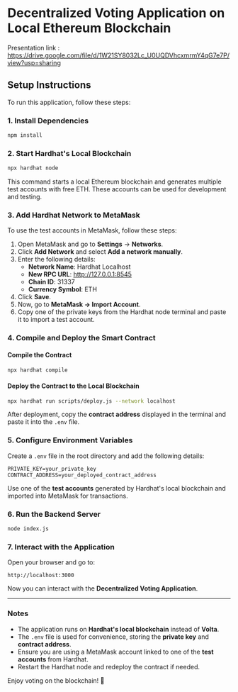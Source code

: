 # Decentralized Voting Application on Local Ethereum Blockchain
Presentation link : https://drive.google.com/file/d/1W21SY8032Lc_U0UQDVhcxmrmY4qG7e7P/view?usp=sharing
## Setup Instructions

To run this application, follow these steps:

### 1. Install Dependencies
```sh
npm install
```

### 2. Start Hardhat's Local Blockchain
```sh
npx hardhat node
```
This command starts a local Ethereum blockchain and generates multiple test accounts with free ETH. These accounts can be used for development and testing.

### 3. Add Hardhat Network to MetaMask
To use the test accounts in MetaMask, follow these steps:
1. Open MetaMask and go to **Settings** → **Networks**.
2. Click **Add Network** and select **Add a network manually**.
3. Enter the following details:
   - **Network Name**: Hardhat Localhost
   - **New RPC URL**: http://127.0.0.1:8545
   - **Chain ID**: 31337
   - **Currency Symbol**: ETH
4. Click **Save**.
5. Now, go to **MetaMask -> Import Account**.
6. Copy one of the private keys from the Hardhat node terminal and paste it to import a test account.

### 4. Compile and Deploy the Smart Contract
#### **Compile the Contract**
```sh
npx hardhat compile
```

#### **Deploy the Contract to the Local Blockchain**
```sh
npx hardhat run scripts/deploy.js --network localhost
```
After deployment, copy the **contract address** displayed in the terminal and paste it into the `.env` file.

### 5. Configure Environment Variables
Create a `.env` file in the root directory and add the following details:
```env
PRIVATE_KEY=your_private_key
CONTRACT_ADDRESS=your_deployed_contract_address
```
Use one of the **test accounts** generated by Hardhat's local blockchain and imported into MetaMask for transactions.

### 6. Run the Backend Server
```sh
node index.js
```

### 7. Interact with the Application
Open your browser and go to:
```
http://localhost:3000
```
Now you can interact with the **Decentralized Voting Application**.

---
### Notes
- The application runs on **Hardhat's local blockchain** instead of **Volta**.
- The `.env` file is used for convenience, storing the **private key** and **contract address**.
- Ensure you are using a MetaMask account linked to one of the **test accounts** from Hardhat.
- Restart the Hardhat node and redeploy the contract if needed.

Enjoy voting on the blockchain! 🚀

